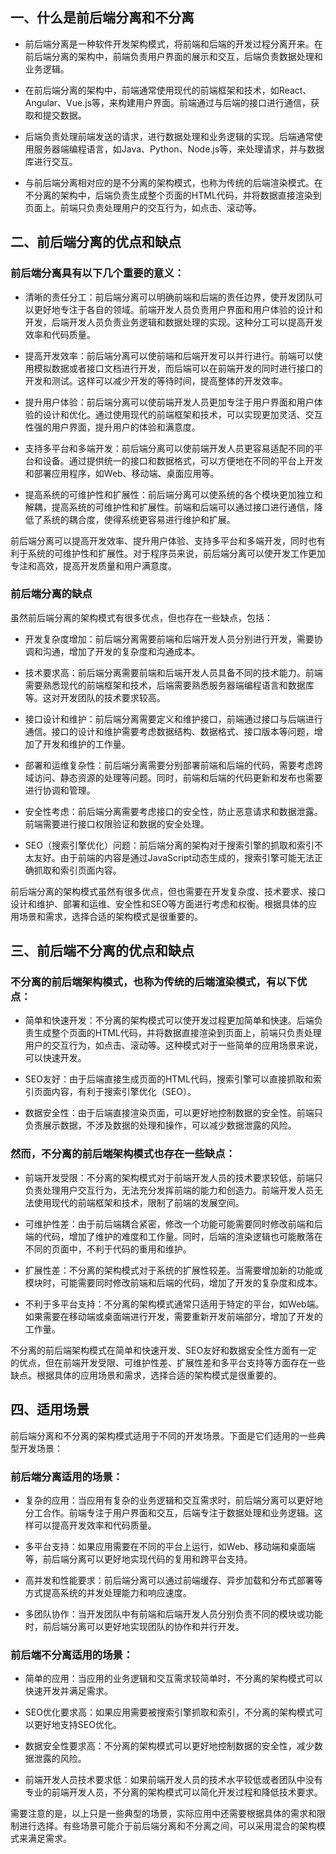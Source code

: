 ## 一、什么是前后端分离和不分离

- 前后端分离是一种软件开发架构模式，将前端和后端的开发过程分离开来。在前后端分离的架构中，前端负责用户界面的展示和交互，后端负责数据处理和业务逻辑。

- 在前后端分离的架构中，前端通常使用现代的前端框架和技术，如React、Angular、Vue.js等，来构建用户界面。前端通过与后端的接口进行通信，获取和提交数据。

- 后端负责处理前端发送的请求，进行数据处理和业务逻辑的实现。后端通常使用服务器端编程语言，如Java、Python、Node.js等，来处理请求，并与数据库进行交互。

- 与前后端分离相对应的是不分离的架构模式，也称为传统的后端渲染模式。在不分离的架构中，后端负责生成整个页面的HTML代码，并将数据直接渲染到页面上。前端只负责处理用户的交互行为，如点击、滚动等。

## 二、前后端分离的优点和缺点

### 前后端分离具有以下几个重要的意义：

- 清晰的责任分工：前后端分离可以明确前端和后端的责任边界，使开发团队可以更好地专注于各自的领域。前端开发人员负责用户界面和用户体验的设计和开发，后端开发人员负责业务逻辑和数据处理的实现。这种分工可以提高开发效率和代码质量。

- 提高开发效率：前后端分离可以使前端和后端开发可以并行进行。前端可以使用模拟数据或者接口文档进行开发，而后端可以在前端开发的同时进行接口的开发和测试。这样可以减少开发的等待时间，提高整体的开发效率。

- 提升用户体验：前后端分离可以使前端开发人员更加专注于用户界面和用户体验的设计和优化。通过使用现代的前端框架和技术，可以实现更加灵活、交互性强的用户界面，提升用户的体验和满意度。

- 支持多平台和多端开发：前后端分离可以使前端开发人员更容易适配不同的平台和设备。通过提供统一的接口和数据格式，可以方便地在不同的平台上开发和部署应用程序，如Web、移动端、桌面应用等。

- 提高系统的可维护性和扩展性：前后端分离可以使系统的各个模块更加独立和解耦，提高系统的可维护性和扩展性。前端和后端可以通过接口进行通信，降低了系统的耦合度，使得系统更容易进行维护和扩展。

前后端分离可以提高开发效率、提升用户体验、支持多平台和多端开发，同时也有利于系统的可维护性和扩展性。对于程序员来说，前后端分离可以使开发工作更加专注和高效，提高开发质量和用户满意度。

### 前后端分离的缺点

虽然前后端分离的架构模式有很多优点，但也存在一些缺点，包括：

- 开发复杂度增加：前后端分离需要前端和后端开发人员分别进行开发，需要协调和沟通，增加了开发的复杂度和沟通成本。

- 技术要求高：前后端分离需要前端和后端开发人员具备不同的技术能力。前端需要熟悉现代的前端框架和技术，后端需要熟悉服务器端编程语言和数据库等。这对开发团队的技术要求较高。

- 接口设计和维护：前后端分离需要定义和维护接口，前端通过接口与后端进行通信。接口的设计和维护需要考虑数据结构、数据格式、接口版本等问题，增加了开发和维护的工作量。

- 部署和运维复杂性：前后端分离需要分别部署前端和后端的代码，需要考虑跨域访问、静态资源的处理等问题。同时，前端和后端的代码更新和发布也需要进行协调和管理。

- 安全性考虑：前后端分离需要考虑接口的安全性，防止恶意请求和数据泄露。前端需要进行接口权限验证和数据的安全处理。

- SEO（搜索引擎优化）问题：前后端分离的架构对于搜索引擎的抓取和索引不太友好。由于前端的内容是通过JavaScript动态生成的，搜索引擎可能无法正确抓取和索引页面内容。

前后端分离的架构模式虽然有很多优点，但也需要在开发复杂度、技术要求、接口设计和维护、部署和运维、安全性和SEO等方面进行考虑和权衡。根据具体的应用场景和需求，选择合适的架构模式是很重要的。

##  三、前后端不分离的优点和缺点

### 不分离的前后端架构模式，也称为传统的后端渲染模式，有以下优点：

- 简单和快速开发：不分离的架构模式可以使开发过程更加简单和快速。后端负责生成整个页面的HTML代码，并将数据直接渲染到页面上，前端只负责处理用户的交互行为，如点击、滚动等。这种模式对于一些简单的应用场景来说，可以快速开发。

- SEO友好：由于后端直接生成页面的HTML代码，搜索引擎可以直接抓取和索引页面内容，有利于搜索引擎优化（SEO）。

- 数据安全性：由于后端直接渲染页面，可以更好地控制数据的安全性。前端只负责展示数据，不涉及数据的处理和操作，可以减少数据泄露的风险。

### 然而，不分离的前后端架构模式也存在一些缺点：

- 前端开发受限：不分离的架构模式对于前端开发人员的技术要求较低，前端只负责处理用户交互行为，无法充分发挥前端的能力和创造力。前端开发人员无法使用现代的前端框架和技术，限制了前端的发展空间。

- 可维护性差：由于前后端耦合紧密，修改一个功能可能需要同时修改前端和后端的代码，增加了维护的难度和工作量。同时，后端的渲染逻辑也可能散落在不同的页面中，不利于代码的重用和维护。

- 扩展性差：不分离的架构模式对于系统的扩展性较差。当需要增加新的功能或模块时，可能需要同时修改前端和后端的代码，增加了开发的复杂度和成本。

- 不利于多平台支持：不分离的架构模式通常只适用于特定的平台，如Web端。如果需要在移动端或桌面端进行开发，需要重新开发前端部分，增加了开发的工作量。

不分离的前后端架构模式在简单和快速开发、SEO友好和数据安全性方面有一定的优点，但在前端开发受限、可维护性差、扩展性差和多平台支持等方面存在一些缺点。根据具体的应用场景和需求，选择合适的架构模式是很重要的。

## 四、适用场景

前后端分离和不分离的架构模式适用于不同的开发场景。下面是它们适用的一些典型开发场景：

### 前后端分离适用的场景：

- 复杂的应用：当应用有复杂的业务逻辑和交互需求时，前后端分离可以更好地分工合作。前端专注于用户界面和交互，后端专注于数据处理和业务逻辑。这样可以提高开发效率和代码质量。

- 多平台支持：如果应用需要在不同的平台上运行，如Web、移动端和桌面端等，前后端分离可以更好地实现代码的复用和跨平台支持。

- 高并发和性能要求：前后端分离可以通过前端缓存、异步加载和分布式部署等方式提高系统的并发处理能力和响应速度。

- 多团队协作：当开发团队中有前端和后端开发人员分别负责不同的模块或功能时，前后端分离可以更好地实现团队的协作和并行开发。

### 前后端不分离适用的场景：

- 简单的应用：当应用的业务逻辑和交互需求较简单时，不分离的架构模式可以快速开发并满足需求。

- SEO优化要求高：如果应用需要被搜索引擎抓取和索引，不分离的架构模式可以更好地支持SEO优化。

- 数据安全性要求高：不分离的架构模式可以更好地控制数据的安全性，减少数据泄露的风险。

- 前端开发人员技术要求低：如果前端开发人员的技术水平较低或者团队中没有专业的前端开发人员，不分离的架构模式可以简化开发过程和降低技术要求。

需要注意的是，以上只是一些典型的场景，实际应用中还需要根据具体的需求和限制进行选择。有些场景可能介于前后端分离和不分离之间，可以采用混合的架构模式来满足需求。
